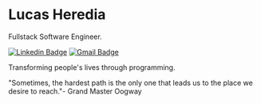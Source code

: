 # Lucas Heredia

Fullstack Software Engineer.

[![Linkedin Badge](https://img.shields.io/badge/-Lucas%20Heredia-00875f?style=flat-square&logo=Linkedin&logoColor=white&link=https://www.linkedin.com/in/lucas-heredia-065996217/)](https://www.linkedin.com/in/lucas-heredia-065996217/) 
[![Gmail Badge](https://img.shields.io/badge/-lucas.heredia@outlook.com.br-00875f?style=flat-square&logo=Gmail&logoColor=white&link=mailto:lucas.heredia@outlook.com.br)](mailto:lucas.heredia@outlook.com.br)

Transforming people's lives through programming.

"Sometimes, the hardest path is the only one that leads us to the place we desire to reach."- Grand Master Oogway
